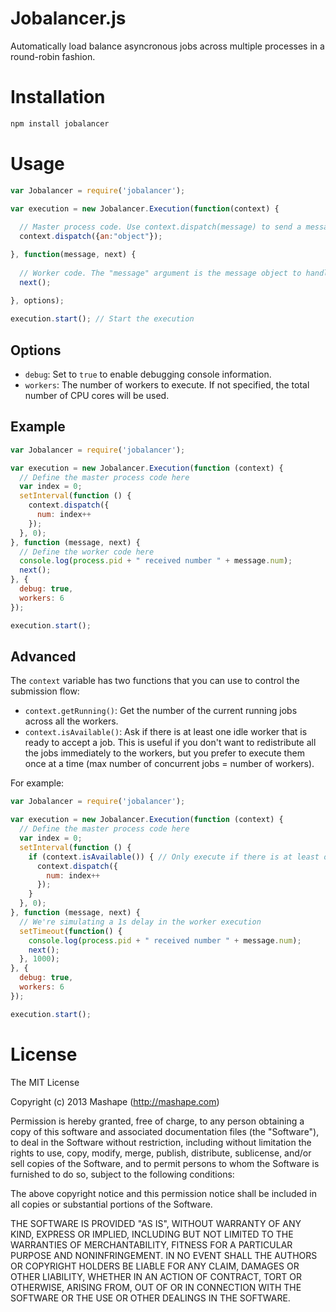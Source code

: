# Jobalancer.js

Automatically load balance asyncronous jobs across multiple processes in a round-robin fashion.

# Installation

```bash
npm install jobalancer
```

# Usage

```javascript
var Jobalancer = require('jobalancer');

var execution = new Jobalancer.Execution(function(context) {
	
  // Master process code. Use context.dispatch(message) to send a message to a worker.
  context.dispatch({an:"object"});

}, function(message, next) {
	
  // Worker code. The "message" argument is the message object to handle. Call next() when the operation has been completed.
  next();
	
}, options);

execution.start(); // Start the execution
```

## Options

* `debug`: Set to `true` to enable debugging console information.
* `workers`: The number of workers to execute. If not specified, the total number of CPU cores will be used.

## Example

```javascript
var Jobalancer = require('jobalancer');

var execution = new Jobalancer.Execution(function (context) {
  // Define the master process code here
  var index = 0;
  setInterval(function () {
    context.dispatch({
      num: index++
    });
  }, 0);
}, function (message, next) {
  // Define the worker code here
  console.log(process.pid + " received number " + message.num);
  next();
}, {
  debug: true, 
  workers: 6
});

execution.start();
```

## Advanced

The `context` variable has two functions that you can use to control the submission flow:

* `context.getRunning()`: Get the number of the current running jobs across all the workers.
* `context.isAvailable()`: Ask if there is at least one idle worker that is ready to accept a job. This is useful if you don't want to redistribute all the jobs immediately to the workers, but you prefer to execute them once at a time (max number of concurrent jobs = number of workers).

For example:

```javascript
var Jobalancer = require('jobalancer');

var execution = new Jobalancer.Execution(function (context) {
  // Define the master process code here
  var index = 0;
  setInterval(function () {
	if (context.isAvailable()) { // Only execute if there is at least one worker available
      context.dispatch({
        num: index++
      });
    }
  }, 0);
}, function (message, next) {
  // We're simulating a 1s delay in the worker execution
  setTimeout(function() {
    console.log(process.pid + " received number " + message.num);
    next();
  }, 1000);
}, {
  debug: true, 
  workers: 6
});

execution.start();
```

# License

The MIT License

Copyright (c) 2013 Mashape (http://mashape.com)

Permission is hereby granted, free of charge, to any person obtaining
a copy of this software and associated documentation files (the
"Software"), to deal in the Software without restriction, including
without limitation the rights to use, copy, modify, merge, publish,
distribute, sublicense, and/or sell copies of the Software, and to
permit persons to whom the Software is furnished to do so, subject to
the following conditions:

The above copyright notice and this permission notice shall be
included in all copies or substantial portions of the Software.

THE SOFTWARE IS PROVIDED "AS IS", WITHOUT WARRANTY OF ANY KIND,
EXPRESS OR IMPLIED, INCLUDING BUT NOT LIMITED TO THE WARRANTIES OF
MERCHANTABILITY, FITNESS FOR A PARTICULAR PURPOSE AND
NONINFRINGEMENT. IN NO EVENT SHALL THE AUTHORS OR COPYRIGHT HOLDERS BE
LIABLE FOR ANY CLAIM, DAMAGES OR OTHER LIABILITY, WHETHER IN AN ACTION
OF CONTRACT, TORT OR OTHERWISE, ARISING FROM, OUT OF OR IN CONNECTION
WITH THE SOFTWARE OR THE USE OR OTHER DEALINGS IN THE SOFTWARE.
